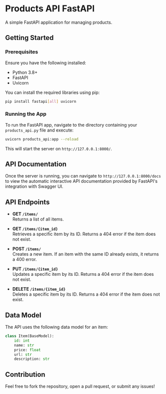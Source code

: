 # Products API FastAPI

A simple FastAPI application for managing products.

## Getting Started

### Prerequisites

Ensure you have the following installed:

- Python 3.8+
- FastAPI
- Uvicorn

You can install the required libraries using pip:

```bash
pip install fastapi[all] uvicorn
```

### Running the App

To run the FastAPI app, navigate to the directory containing your `products_api.py` file and execute:

```bash
uvicorn products_api:app --reload
```

This will start the server on `http://127.0.0.1:8000/`.

## API Documentation

Once the server is running, you can navigate to `http://127.0.0.1:8000/docs` to view the automatic interactive API documentation provided by FastAPI's integration with Swagger UI.

## API Endpoints

- **GET `/items/`**  
  Returns a list of all items.
- **GET `/items/{item_id}`**  
  Retrieves a specific item by its ID. Returns a 404 error if the item does not exist.

- **POST `/items/`**  
  Creates a new item. If an item with the same ID already exists, it returns a 400 error.

- **PUT `/items/{item_id}`**  
  Updates a specific item by its ID. Returns a 404 error if the item does not exist.

- **DELETE `/items/{item_id}`**  
  Deletes a specific item by its ID. Returns a 404 error if the item does not exist.

## Data Model

The API uses the following data model for an item:

```python
class Item(BaseModel):
    id: int
    name: str
    price: float
    url: str
    description: str
```

## Contribution

Feel free to fork the repository, open a pull request, or submit any issues!
